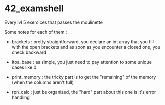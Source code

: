 # 42_examshell
Every lvl 5 exercices that passes the moulinette

Some notes for each of them :
- brackets : pretty straightforward, you declare an int array that you fill with the open brackets and as soon as you encounter a closed one, you check backward

- itoa_base : as simple, you just need to pay attention to some unique cases like 0

- print_memory : the tricky part is to get the "remaining" of the memory (when the columns aren't full)

- rpn_calc : just be organized, the "hard" part about this one is it's error handling
